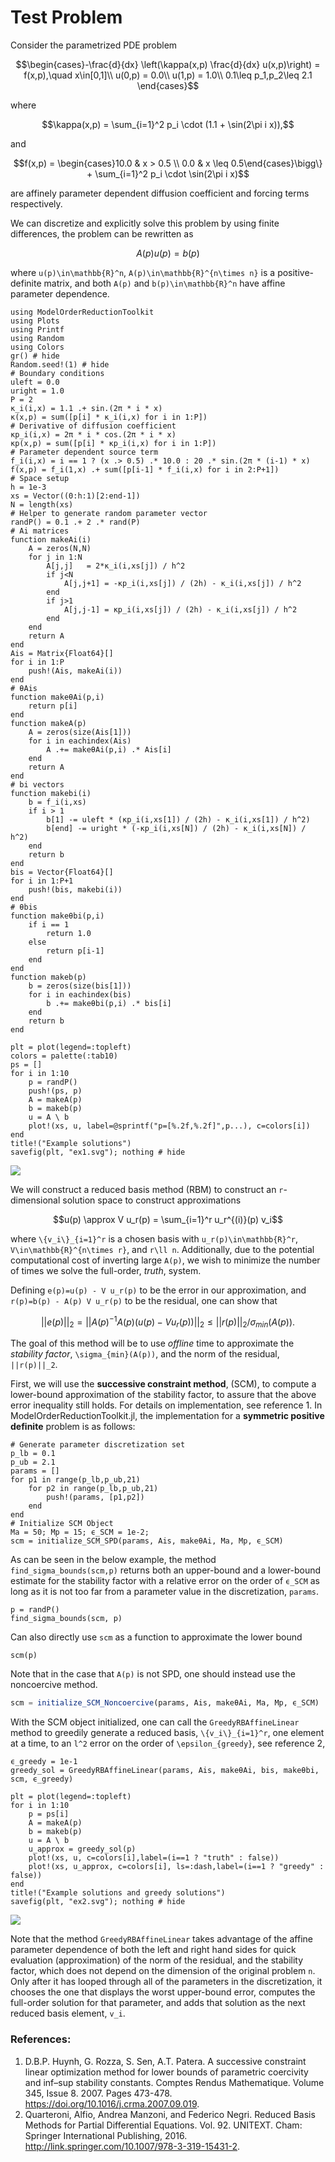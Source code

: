 # Test Problem

Consider the parametrized PDE problem
```math
\begin{cases}-\frac{d}{dx} \left(\kappa(x,p) \frac{d}{dx} u(x,p)\right) = f(x,p),\quad x\in[0,1]\\
u(0,p) = 0.0\\
u(1,p) = 1.0\\
0.1\leq p_1,p_2\leq 2.1
\end{cases}
```
where 
```math
\kappa(x,p) = \sum_{i=1}^2 p_i \cdot (1.1 + \sin(2\pi i x)),
``` 
and 
```math
f(x,p) = \begin{cases}10.0 & x > 0.5 \\ 0.0 & x \leq 0.5\end{cases}\bigg\} + \sum_{i=1}^2 p_i \cdot \sin(2\pi i x)
``` 
are affinely parameter dependent diffusion coefficient and forcing terms respectively. 

We can discretize and explicitly solve this problem by using finite differences, the problem can be rewritten as
```math
A(p) u(p) = b(p)
```
where ``u(p)\in\mathbb{R}^n``,  ``A(p)\in\mathbb{R}^{n\times n}`` is a positive-definite matrix, and both ``A(p)`` and ``b(p)\in\mathbb{R}^n`` have affine parameter dependence.
```@example 1
using ModelOrderReductionToolkit
using Plots
using Printf
using Random
using Colors
gr() # hide
Random.seed!(1) # hide
# Boundary conditions
uleft = 0.0
uright = 1.0
P = 2
κ_i(i,x) = 1.1 .+ sin.(2π * i * x)
κ(x,p) = sum([p[i] * κ_i(i,x) for i in 1:P])
# Derivative of diffusion coefficient
κp_i(i,x) = 2π * i * cos.(2π * i * x)
κp(x,p) = sum([p[i] * κp_i(i,x) for i in 1:P])
# Parameter dependent source term
f_i(i,x) = i == 1 ? (x .> 0.5) .* 10.0 : 20 .* sin.(2π * (i-1) * x)
f(x,p) = f_i(1,x) .+ sum([p[i-1] * f_i(i,x) for i in 2:P+1])
# Space setup
h = 1e-3
xs = Vector((0:h:1)[2:end-1])
N = length(xs)
# Helper to generate random parameter vector
randP() = 0.1 .+ 2 .* rand(P)
# Ai matrices
function makeAi(i)
    A = zeros(N,N)
    for j in 1:N
        A[j,j]   = 2*κ_i(i,xs[j]) / h^2
        if j<N
            A[j,j+1] = -κp_i(i,xs[j]) / (2h) - κ_i(i,xs[j]) / h^2
        end
        if j>1
            A[j,j-1] = κp_i(i,xs[j]) / (2h) - κ_i(i,xs[j]) / h^2
        end
    end
    return A
end
Ais = Matrix{Float64}[]
for i in 1:P
    push!(Ais, makeAi(i))
end
# θAis
function makeθAi(p,i)
    return p[i]
end
function makeA(p)
    A = zeros(size(Ais[1]))
    for i in eachindex(Ais)
        A .+= makeθAi(p,i) .* Ais[i]
    end
    return A
end
# bi vectors
function makebi(i)
    b = f_i(i,xs)
    if i > 1
        b[1] -= uleft * (κp_i(i,xs[1]) / (2h) - κ_i(i,xs[1]) / h^2)
        b[end] -= uright * (-κp_i(i,xs[N]) / (2h) - κ_i(i,xs[N]) / h^2)
    end
    return b
end
bis = Vector{Float64}[]
for i in 1:P+1
    push!(bis, makebi(i))
end
# θbis
function makeθbi(p,i)
    if i == 1
        return 1.0
    else
        return p[i-1]
    end
end
function makeb(p)
    b = zeros(size(bis[1]))
    for i in eachindex(bis)
        b .+= makeθbi(p,i) .* bis[i]
    end
    return b
end

plt = plot(legend=:topleft)
colors = palette(:tab10)
ps = []
for i in 1:10
    p = randP()
    push!(ps, p)
    A = makeA(p)
    b = makeb(p)
    u = A \ b
    plot!(xs, u, label=@sprintf("p=[%.2f,%.2f]",p...), c=colors[i])
end
title!("Example solutions")
savefig(plt, "ex1.svg"); nothing # hide
```
![](ex1.svg)

We will construct a reduced basis method (RBM) to construct an ``r``-dimensional solution space to construct approximations
```math
u(p) \approx V u_r(p) = \sum_{i=1}^r u_r^{(i)}(p) v_i
```
where ``\{v_i\}_{i=1}^r`` is a chosen basis with ``u_r(p)\in\mathbb{R}^r``, ``V\in\mathbb{R}^{n\times r}``, and ``r\ll n``. Additionally, due to the potential computational cost of inverting large ``A(p)``, we wish to minimize the number of times we solve the full-order, *truth*, system.

Defining ``e(p)=u(p) - V u_r(p)`` to be the error in our approximation, and ``r(p)=b(p) - A(p) V u_r(p)`` to be the residual, one can show that
```math
||e(p)||_2 = ||A(p)^{-1} A(p)(u(p) - V u_r(p))||_2 \leq ||r(p)||_2 / \sigma_{min}(A(p)).
```

The goal of this method will be to use *offline* time to approximate the *stability factor*, ``\sigma_{min}(A(p))``, and the norm of the residual, ``||r(p)||_2``.

First, we will use the **successive constraint method**, (SCM), to compute a lower-bound approximation of the stability factor, to assure that the above error inequality still holds. For details on implementation, see reference 1. In ModelOrderReductionToolkit.jl, the implementation for a **symmetric positive definite** problem is as follows:
```@example 1
# Generate parameter discretization set
p_lb = 0.1
p_ub = 2.1
params = []
for p1 in range(p_lb,p_ub,21)
    for p2 in range(p_lb,p_ub,21)
        push!(params, [p1,p2])
    end
end
# Initialize SCM Object
Ma = 50; Mp = 15; ϵ_SCM = 1e-2;
scm = initialize_SCM_SPD(params, Ais, makeθAi, Ma, Mp, ϵ_SCM)
```
As can be seen in the below example, the method `find_sigma_bounds(scm,p)` returns both an upper-bound and a lower-bound estimate for the stability factor with a relative error on the order of `ϵ_SCM` as long as it is not too far from a parameter value in the discretization, `params`.
```@example 1
p = randP()
find_sigma_bounds(scm, p)
```
Can also directly use `scm` as a function to approximate the lower bound
```@example 1
scm(p)
```

Note that in the case that ``A(p)`` is not SPD, one should instead use the noncoercive method.
```julia
scm = initialize_SCM_Noncoercive(params, Ais, makeθAi, Ma, Mp, ϵ_SCM)
```

With the SCM object initialized, one can call the `GreedyRBAffineLinear` method to greedily generate a reduced basis, ``\{v_i\}_{i=1}^r``, one element at a time, to an ``l^2`` error on the order of ``\epsilon_{greedy}``, see reference 2,
```@example 1
ϵ_greedy = 1e-1  
greedy_sol = GreedyRBAffineLinear(params, Ais, makeθAi, bis, makeθbi, scm, ϵ_greedy)
```
```@example 1
plt = plot(legend=:topleft)
for i in 1:10
    p = ps[i]
    A = makeA(p)
    b = makeb(p)
    u = A \ b
    u_approx = greedy_sol(p)
    plot!(xs, u, c=colors[i],label=(i==1 ? "truth" : false))
    plot!(xs, u_approx, c=colors[i], ls=:dash,label=(i==1 ? "greedy" : false))
end
title!("Example solutions and greedy solutions")
savefig(plt, "ex2.svg"); nothing # hide
```
![](ex2.svg)

Note that the method `GreedyRBAffineLinear` takes advantage of the affine parameter dependence of both the left and right hand sides for quick evaluation (approximation) of the norm of the residual, and the stability factor, which does not depend on the dimension of the original problem ``n``. Only after it has looped through all of the parameters in the discretization, it chooses the one that displays the worst upper-bound error, computes the full-order solution for that parameter, and adds that solution as the next reduced basis element, ``v_i``.


### References:
1. D.B.P. Huynh, G. Rozza, S. Sen, A.T. Patera. A successive constraint linear optimization method for lower bounds of parametric coercivity and inf–sup stability constants. Comptes Rendus Mathematique. Volume 345, Issue 8. 2007. Pages 473-478. https://doi.org/10.1016/j.crma.2007.09.019.
2. Quarteroni, Alfio, Andrea Manzoni, and Federico Negri. Reduced Basis Methods for Partial Differential Equations. Vol. 92. UNITEXT. Cham: Springer International Publishing, 2016. http://link.springer.com/10.1007/978-3-319-15431-2.
